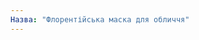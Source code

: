 ```yaml
---
Назва: "Флорентійська маска для обличчя"
---
```


<YouTube id='VcQ69_ANsRA' />

<PatternDocs pattern='florence' />
